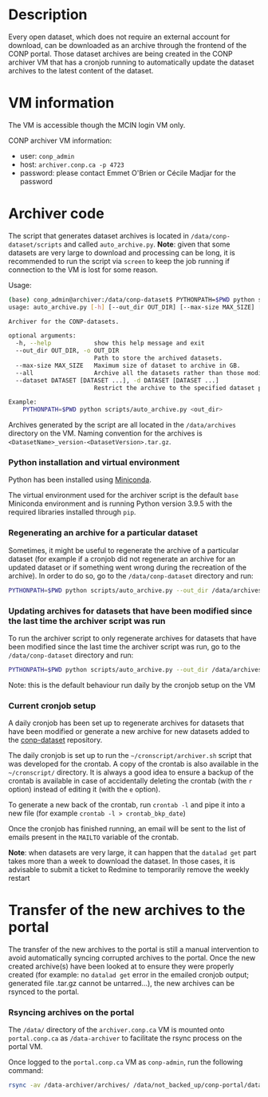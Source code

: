 # Description

Every open dataset, which does not require an external account for download, can be downloaded as an archive
through the frontend of the CONP portal. Those dataset archives are being created in the CONP archiver VM that
has a cronjob running to automatically update the dataset archives to the latest content of the dataset.


# VM information

The VM is accessible though the MCIN login VM only. 

CONP archiver VM information:
- user: `conp_admin`
- host: `archiver.conp.ca -p 4723`
- password: please contact Emmet O'Brien or Cécile Madjar for the password


# Archiver code

The script that generates dataset archives is located in `/data/conp-dataset/scripts` and called `auto_archive.py`.
**Note**: given that some datasets are very large to download and processing can be long, it is recommended to run the
script via `screen` to keep the job running if connection to the VM is lost for some reason.

Usage:
```bash
(base) conp_admin@archiver:/data/conp-dataset$ PYTHONPATH=$PWD python scripts/auto_archive.py -h
usage: auto_archive.py [-h] [--out_dir OUT_DIR] [--max-size MAX_SIZE] [--all | --dataset DATASET [DATASET ...]]

Archiver for the CONP-datasets.

optional arguments:
  -h, --help            show this help message and exit
  --out_dir OUT_DIR, -o OUT_DIR
                        Path to store the archived datasets.
  --max-size MAX_SIZE   Maximum size of dataset to archive in GB.
  --all                 Archive all the datasets rather than those modified since the last time.
  --dataset DATASET [DATASET ...], -d DATASET [DATASET ...]
                        Restrict the archive to the specified dataset paths.

Example:
    PYTHONPATH=$PWD python scripts/auto_archive.py <out_dir>

```

Archives generated by the script are all located in the `/data/archives` directory on the VM. Naming convention for
the archives is `<DatasetName>_version-<DatasetVersion>.tar.gz`.


### Python installation and virtual environment

Python has been installed using [Miniconda](https://docs.conda.io/en/latest/miniconda.html). 

The virtual environment used for the archiver script is the default `base` Miniconda environment and is running 
Python version 3.9.5 with the required libraries installed through `pip`.


### Regenerating an archive for a particular dataset

Sometimes, it might be useful to regenerate the archive of a particular dataset (for example if a cronjob did not 
regenerate an archive for an updated dataset or if something went wrong during the recreation of the archive).
In order to do so, go to the `/data/conp-dataset` directory and run:

```bash
PYTHONPATH=$PWD python scripts/auto_archive.py --out_dir /data/archives/ --dataset projects/<DATASET_DIRECTORY_NAME>
```


### Updating archives for datasets that have been modified since the last time the archiver script was run

To run the archiver script to only regenerate archives for datasets that have been modified since the last time the
archiver script was run, go to the `/data/conp-dataset` directory and run:

```bash
PYTHONPATH=$PWD python scripts/auto_archive.py --out_dir /data/archives/
```

Note: this is the default behaviour run daily by the cronjob setup on the VM


### Current cronjob setup

A daily cronjob has been set up to regenerate archives for datasets that have been modified or generate a new 
archive for new datasets added to the [conp-dataset](https://github.com/CONP-PCNO/conp-dataset.git) repository.

The daily cronjob is set up to run the `~/cronscript/archiver.sh` script that was developed for the crontab. A copy
of the crontab is also available in the `~/cronscript/` directory. It is always a good idea to ensure a backup of the
crontab is available in case of accidentally deleting the crontab (with the `r` option) instead of editing it 
(with the `e` option).

To generate a new back of the crontab, run `crontab -l` and pipe it into a new file (for example
`crontab -l > crontab_bkp_date`)

Once the cronjob has finished running, an email will be sent to the list of emails present in the `MAILTO` variable 
of the crontab.

**Note**: when datasets are very large, it can happen that the `datalad get` part takes more than a week to download
the dataset. In those cases, it is advisable to submit a ticket to Redmine to temporarily remove the weekly restart


# Transfer of the new archives to the portal

The transfer of the new archives to the portal is still a manual intervention to avoid automatically syncing corrupted
archives to the portal. Once the new created archive(s) have been looked at to ensure they were properly created
(for example: no `datalad get` error in the emailed cronjob output; generated file .tar.gz cannot be untarred...),
the new archives can be rsynced to the portal.

### Rsyncing archives on the portal

The `/data/` directory of the `archiver.conp.ca` VM is mounted onto `portal.conp.ca` as `/data-archiver` to facilitate 
the rsync process on the portal VM.

Once logged to the `portal.conp.ca` VM as `conp-admin`, run the following command:

```bash
rsync -av /data-archiver/archives/ /data/not_backed_up/conp-portal/data/.cache/
```

